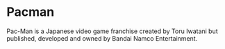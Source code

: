 # Pacman
Pac-Man is a Japanese video game franchise created by Toru Iwatani but published, developed and owned by Bandai Namco Entertainment. 
